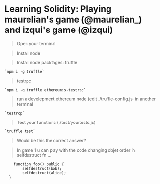 # Learning Solidity: Playing  maurelian's game (@maurelian_) and izqui's game (@izqui)

>Open your terminal

>Install node

>Install node packtages:
>truffle

    `npm i -g truffle`

>testrpc 

    `npm i -g truffle ethereumjs-testrpc`

>run a develepment ethereum node (edit ./truffle-config.js) in another terminal

    `testrcp`

>Test your functions (./test/yourtests.js)

    `truffle test`

>Would be this the correct answer?

>In game 1 u can play with the code changing objet order in selfdestruct fn ...
```
    function foo() public {
        selfdestruct(bob);
        selfdestruct(alice);
  }
```